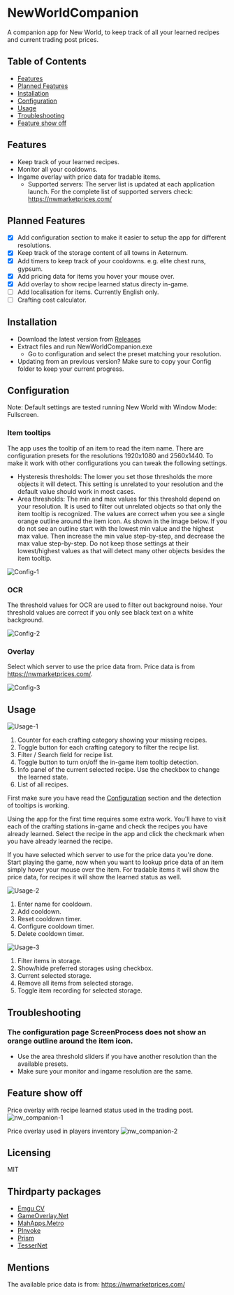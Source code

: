 # NewWorldCompanion

A companion app for New World, to keep track of all your learned recipes and current trading post prices.

## Table of Contents

- [Features](https://github.com/josdemmers/NewWorldCompanion#features)
- [Planned Features](https://github.com/josdemmers/NewWorldCompanion#planned-features)
- [Installation](https://github.com/josdemmers/NewWorldCompanion#installation)
- [Configuration](https://github.com/josdemmers/NewWorldCompanion#configuration)
- [Usage](https://github.com/josdemmers/NewWorldCompanion#Usage)
- [Troubleshooting](https://github.com/josdemmers/NewWorldCompanion#Troubleshooting)
- [Feature show off](https://github.com/josdemmers/NewWorldCompanion#feature-show-off)

## Features

- Keep track of your learned recipes.
- Monitor all your cooldowns.
- Ingame overlay with price data for tradable items.
  - Supported servers: The server list is updated at each application launch. For the complete list of supported servers check: https://nwmarketprices.com/

## Planned Features

- [x] Add configuration section to make it easier to setup the app for different resolutions.
- [x] Keep track of the storage content of all towns in Aeternum.
- [x] Add timers to keep track of your cooldowns. e.g. elite chest runs, gypsum.
- [x] Add pricing data for items you hover your mouse over.
- [x] Add overlay to show recipe learned status directy in-game.
- [ ] Add localisation for items. Currently English only.
- [ ] Crafting cost calculator.

## Installation

- Download the latest version from [Releases](https://github.com/josdemmers/NewWorldCompanion/releases)
- Extract files and run NewWorldCompanion.exe
  - Go to configuration and select the preset matching your resolution. 
- Updating from an previous version? Make sure to copy your Config folder to keep your current progress.

## Configuration

Note: Default settings are tested running New World with Window Mode: Fullscreen.

### Item tooltips

The app uses the tooltip of an item to read the item name. There are configuration presets for the resolutions 1920x1080 and 2560x1440. To make it work with other configurations you can tweak the following settings.
- Hysteresis thresholds: The lower you set those thresholds the more objects it will detect. This setting is unrelated to your resolution and the default value should work in most cases.
- Area thresholds: The min and max values for this threshold depend on your resolution. It is used to filter out unrelated objects so that only the item tooltip is recognized. The values are correct when you see a single orange outline around the item icon. As shown in the image below. If you do not see an outline start with the lowest min value and the highest max value. Then increase the min value step-by-step, and decrease the max value step-by-step. Do not keep those settings at their lowest/highest values as that will detect many other objects besides the item tooltip.

![Config-1](./readme/readme-config1.png)

### OCR

The threshold values for OCR are used to filter out background noise. Your threshold values are correct if you only see black text on a white background.

![Config-2](./readme/readme-config2.png)

### Overlay

Select which server to use the price data from. Price data is from https://nwmarketprices.com/.

![Config-3](./readme/readme-config3.png)

## Usage

![Usage-1](./readme/readme-usage1.png)

1. Counter for each crafting category showing your missing recipes.
2. Toggle button for each crafting category to filter the recipe list.
3. Filter / Search field for recipe list.
4. Toggle button to turn on/off the in-game item tooltip detection.
5. Info panel of the current selected recipe. Use the checkbox to change the learned state.
6. List of all recipes.

First make sure you have read the [Configuration](https://github.com/josdemmers/NewWorldCompanion#configuration) section and the detection of tooltips is working.

Using the app for the first time requires some extra work. You'll have to visit each of the crafting stations in-game and check the recipes you have already learned. Select the recipe in the app and click the checkmark when you have already learned the recipe.

If you have selected which server to use for the price data you're done. Start playing the game, now when you want to lookup price data of an item simply hover your mouse over the item. For tradable items it will show the price data, for recipes it will show the learned status as well.

![Usage-2](./readme/readme-usage2.png)

1. Enter name for cooldown.
2. Add cooldown.
3. Reset cooldown timer.
4. Configure cooldown timer.
5. Delete cooldown timer.

![Usage-3](./readme/readme-usage3.png)

1. Filter items in storage.
2. Show/hide preferred storages using checkbox.
3. Current selected storage.
4. Remove all items from selected storage.
5. Toggle item recording for selected storage.

## Troubleshooting

### The configuration page ScreenProcess does not show an orange outline around the item icon.

- Use the area threshold sliders if you have another resolution than the available presets.
- Make sure your monitor and ingame resolution are the same.

## Feature show off

Price overlay with recipe learned status used in the trading post.
![nw_companion-1](./readme/nw_companion_overlay1.gif)

Price overlay used in players inventory
![nw_companion-2](./readme/nw_companion_overlay2.gif)

## Licensing

MIT

## Thirdparty packages

- [Emgu CV](https://www.emgu.com/wiki/index.php/Main_Page)
- [GameOverlay.Net](https://github.com/michel-pi/GameOverlay.Net)
- [MahApps.Metro](https://github.com/MahApps/MahApps.Metro)
- [PInvoke](https://github.com/dotnet/pinvoke)
- [Prism](https://github.com/PrismLibrary/Prism)
- [TesserNet](https://github.com/CptWesley/TesserNet)

## Mentions

The available price data is from: https://nwmarketprices.com/
